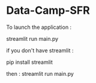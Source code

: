 # Data-Camp-SFR


To launch the application : 


streamlit run main.py

if you don't have streamlit : 

pip install streamlit 

then :
streamlit run main.py
